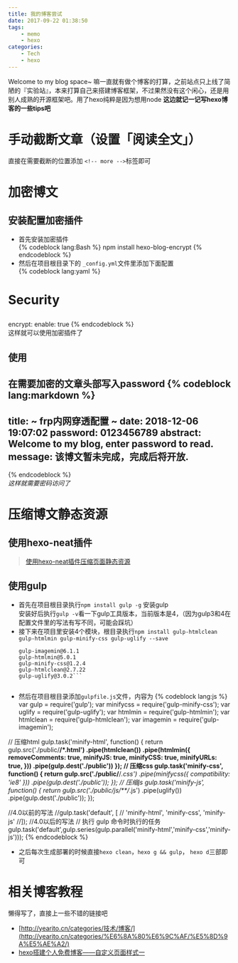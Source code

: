 ```yaml
---
title: 我的博客尝试
date: 2017-09-22 01:38:50
tags: 
    - memo
    - hexo
categories:
	- Tech
	- hexo
---
```

Welcome to my blog space~
嘛一直就有做个博客的打算，之前站点只上线了简陋的『实验站』，本来打算自己来搭建博客框架，不过果然没有这个闲心，还是用别人成熟的开源框架吧。用了hexo纯粹是因为想用node
**这边就记一记写hexo博客的一些tips吧**

<!-- more -->

# 手动截断文章（设置「阅读全文」）
直接在需要截断的位置添加 `<!-- more -->`标签即可

# 加密博文
## 安装配置加密插件
- 首先安装加密插件  
  {% codeblock lang:Bash %}
npm install hexo-blog-encrypt
{% endcodeblock %}
- 然后在项目根目录下的 `_config.yml`文件里添加下面配置  
    {% codeblock lang:yaml %}
# Security
##
encrypt:
    enable: true
{% endcodeblock %}  
 这样就可以使用加密插件了
## 使用
在需要加密的文章头部写入password
  {% codeblock lang:markdown %}
---
title: ~ frp内网穿透配置 ~
date: 2018-12-06 19:07:02
password: 0123456789
abstract: Welcome to my blog, enter password to read.
message: 该博文暂未完成，完成后将开放.
---
{% endcodeblock %}  
*这样就需要密码访问了*

# 压缩博文静态资源
## 使用hexo-neat插件
 > [使用hexo-neat插件压缩页面静态资源](https://blog.csdn.net/lewky_liu/article/details/82432003)
## 使用gulp
- 首先在项目根目录执行`npm install gulp -g` 安装gulp  
  安装好后执行`gulp -v`看一下gulp工具版本，当前版本是4，（因为gulp3和4在配置文件里的写法有写不同，可能会踩坑）
- 接下来在项目里安装4个模块，根目录执行`npm install gulp-htmlclean gulp-htmlmin gulp-minify-css gulp-uglify --save`
  ```
  gulp-imagemin@6.1.1
  gulp-htmlmin@5.0.1
  gulp-minify-css@1.2.4
  gulp-htmlclean@2.7.22
  gulp-uglify@3.0.2```
 
- 然后在项目根目录添加`gulpfile.js`文件，内容为
  {% codeblock lang:js %}
  var gulp = require('gulp');
var minifycss = require('gulp-minify-css');
var uglify = require('gulp-uglify');
var htmlmin = require('gulp-htmlmin');
var htmlclean = require('gulp-htmlclean');
var imagemin = require('gulp-imagemin');
 
// 压缩html
gulp.task('minify-html', function() {
    return gulp.src('./public/**/*.html')
        .pipe(htmlclean())
        .pipe(htmlmin({
            removeComments: true,
            minifyJS: true,
            minifyCSS: true,
            minifyURLs: true,
        }))
        .pipe(gulp.dest('./public'))
});
// 压缩css
gulp.task('minify-css', function() {
    return gulp.src('./public/**/*.css')
        .pipe(minifycss({
            compatibility: 'ie8'
        }))
        .pipe(gulp.dest('./public'));
});
// 压缩js
gulp.task('minify-js', function() {
    return gulp.src('./public/js/**/*.js')
        .pipe(uglify())
        .pipe(gulp.dest('./public'));
});

//4.0以前的写法 
//gulp.task('default', [
  //  'minify-html', 'minify-css', 'minify-js'
//]);
//4.0以后的写法
// 执行 gulp 命令时执行的任务
gulp.task('default',gulp.series(gulp.parallel('minify-html','minify-css','minify-js')));
  {% endcodeblock %}

- 之后每次生成部署的时候直接`hexo clean`，`hexo g && gulp`， `hexo d`三部即可

# 相关博客教程
懒得写了，直接上一些不错的链接吧
- [http://yearito.cn/categories/技术/博客/](http://yearito.cn/categories/%E6%8A%80%E6%9C%AF/%E5%8D%9A%E5%AE%A2/)
-  [hexo搭建个人免费博客——自定义页面样式一](http://www.cduyzh.com/hexo-settings-3/)